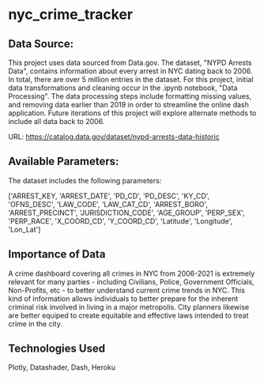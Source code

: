 # nyc_crime_tracker

## Data Source:

This project uses data sourced from Data.gov. The dataset, "NYPD Arrests Data", contains information about every arrest in NYC dating back to 2006. In total, there are over 5 million entries in the dataset.
For this project, initial data transformations and cleaning occur in the .ipynb notebook, "Data Processing". The data processing steps include formatting missing values, and removing data earlier than 2019 in order to streamline the online dash application.
Future iterations of this project will explore alternate methods to include all data back to 2006.

URL: https://catalog.data.gov/dataset/nypd-arrests-data-historic

## Available Parameters:

The dataset includes the following parameters:

  ['ARREST_KEY, 'ARREST_DATE', 'PD_CD', 'PD_DESC', 'KY_CD', 'OFNS_DESC', 'LAW_CODE', 'LAW_CAT_CD', 'ARREST_BORO', 'ARREST_PRECINCT',
       'JURISDICTION_CODE', 'AGE_GROUP', 'PERP_SEX', 'PERP_RACE', 'X_COORD_CD', 'Y_COORD_CD', 'Latitude', 'Longitude', 'Lon_Lat']
       
       
## Importance of Data

A crime dashboard covering all crimes in NYC from 2006-2021 is extremely relevant for many parties - including Civilians, Police, Government Officials, Non-Profits, etc - to better understand current crime trends in NYC. This kind of information allows individuals to better prepare for the inherent criminal risk involved in living in a major metropolis. City planners likewise are better equiped to create equitable and effective laws intended to treat crime in the city.


## Technologies Used

Plotly, Datashader, Dash, Heroku
